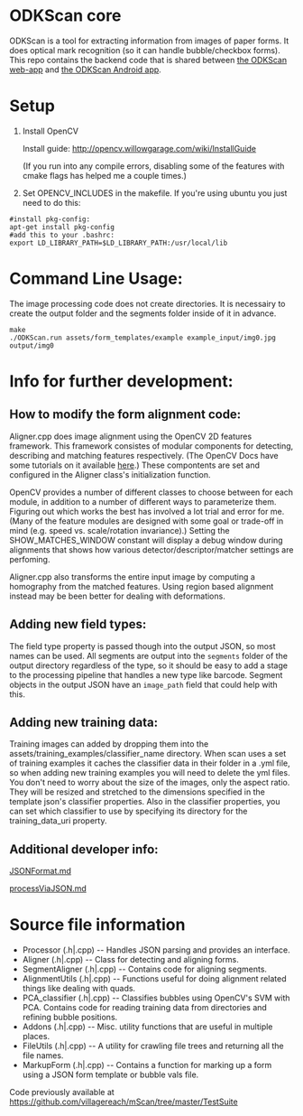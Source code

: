 ODKScan core
============

ODKScan is a tool for extracting information from images of paper forms.
It does optical mark recognition (so it can handle bubble/checkbox forms).
This repo contains the backend code that is shared between
[the ODKScan web-app](https://github.com/nathanathan/ODKScan_webapp)
and [the ODKScan Android app](https://github.com/villagereach/mScan).

Setup
=====

1. Install OpenCV

	Install guide: http://opencv.willowgarage.com/wiki/InstallGuide
	
	(If you run into any compile errors, disabling some of the features with cmake flags has helped me a couple times.)

2. Set OPENCV_INCLUDES in the makefile. If you're using ubuntu you just need to do this:

```
#install pkg-config:
apt-get install pkg-config
#add this to your .bashrc:
export LD_LIBRARY_PATH=$LD_LIBRARY_PATH:/usr/local/lib
```

Command Line Usage:
===================

The image processing code does not create directories.
It is necessairy to create the output folder and the segments folder inside of it in advance.

```
make
./ODKScan.run assets/form_templates/example example_input/img0.jpg output/img0
```

# Info for further development:

## How to modify the form alignment code:

Aligner.cpp does image alignment using the OpenCV 2D features framework.
This framework consistes of modular components for detecting, describing and matching features respectively.
(The OpenCV Docs have some tutorials on it available [here](http://docs.opencv.org/doc/tutorials/features2d/table_of_content_features2d/table_of_content_features2d.html#table-of-content-feature2d).)
These compontents are set and configured in the Aligner class's initialization function.

OpenCV provides a number of different classes to choose between for each module,
in addition to a number of different ways to parameterize them.
Figuring out which works the best has involved a lot trial and error for me.
(Many of the feature modules are designed with some goal or trade-off in mind
(e.g. speed vs. scale/rotation invariance).)
Setting the SHOW_MATCHES_WINDOW constant will display a debug window during alignments that shows
how various detector/descriptor/matcher settings are perfoming.

Aligner.cpp also transforms the entire input image by computing a homography from the matched features.
Using region based alignment instead may be been better for dealing with deformations.

## Adding new field types:

The field type property is passed though into the output JSON, so most names can be used.
All segments are output into the `segments` folder of the output directory regardless of the type,
so it should be easy to add a stage to the processing pipeline that handles a new type like barcode.
Segment objects in the output JSON have an `image_path` field that could help with this.

## Adding new training data:

Training images can added by dropping them into the assets/training_examples/classifier_name directory.
When scan uses a set of training examples it caches the classifier data in their folder in a .yml file,
so when adding new training examples you will need to delete the yml files.
You don't need to worry about the size of the images, only the aspect ratio.
They will be resized and stretched to the dimensions specified in the template json's classifier properties.
Also in the classifier properties, you can set which classifier to use
by specifying its directory for the training_data_uri property.

## Additional developer info:

[JSONFormat.md](JSONFormat.md)

[processViaJSON.md](processViaJSON.md)

Source file information
=======================

* Processor (.h|.cpp) -- Handles JSON parsing and provides an interface.
* Aligner (.h|.cpp) -- Class for detecting and aligning forms.
* SegmentAligner (.h|.cpp) -- Contains code for aligning segments.
* AlignmentUtils (.h|.cpp) -- Functions useful for doing alignment related things like dealing with quads.
* PCA_classifier (.h|.cpp) -- Classifies bubbles using OpenCV's SVM with PCA. Contains code for reading training data from directories and refining bubble positions.
* Addons (.h|.cpp) -- Misc. utility functions that are useful in multiple places.
* FileUtils (.h|.cpp) -- A utility for crawling file trees and returning all the file names.
* MarkupForm (.h|.cpp) -- Contains a function for marking up a form using a JSON form template or bubble vals file.

Code previously available at https://github.com/villagereach/mScan/tree/master/TestSuite
